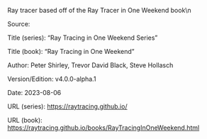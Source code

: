 Ray tracer based off of the Ray Tracer in One Weekend book\n

Source:

Title (series): “Ray Tracing in One Weekend Series”

Title (book): “Ray Tracing in One Weekend”

Author: Peter Shirley, Trevor David Black, Steve Hollasch

Version/Edition: v4.0.0-alpha.1

Date: 2023-08-06

URL (series): https://raytracing.github.io/

URL (book): https://raytracing.github.io/books/RayTracingInOneWeekend.html
